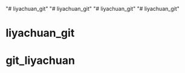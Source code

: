 "# liyachuan_git" 
"# liyachuan_git" 
"# liyachuan_git" 
"# liyachuan_git" 
# liyachuan_git
# git_liyachuan

